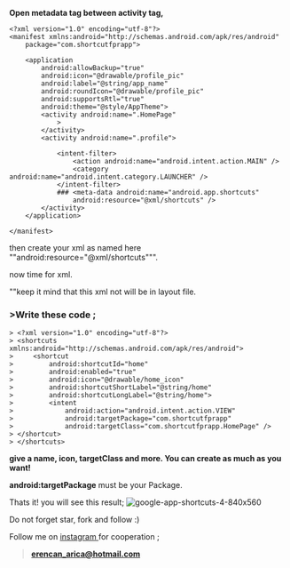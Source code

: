 **Open metadata tag between activity tag,** 

```
<?xml version="1.0" encoding="utf-8"?>
<manifest xmlns:android="http://schemas.android.com/apk/res/android"
    package="com.shortcutfprapp">

    <application
        android:allowBackup="true"
        android:icon="@drawable/profile_pic"
        android:label="@string/app_name"
        android:roundIcon="@drawable/profile_pic"
        android:supportsRtl="true"
        android:theme="@style/AppTheme">
        <activity android:name=".HomePage"
            >
        </activity>
        <activity android:name=".profile">

            <intent-filter>
                <action android:name="android.intent.action.MAIN" />
                <category android:name="android.intent.category.LAUNCHER" />
            </intent-filter>
            ### <meta-data android:name="android.app.shortcuts"
                android:resource="@xml/shortcuts" />
        </activity>
    </application>

</manifest>
```



> <meta-data android:name="android.app.shortcuts"
>                 android:resource="@xml/shortcuts" />

then create your xml as named here ""android:resource="@xml/shortcuts""".

now time for xml.

""keep it mind that this xml not will be in layout file.
### **>Write these code ;**
```
> <?xml version="1.0" encoding="utf-8"?>
> <shortcuts xmlns:android="http://schemas.android.com/apk/res/android">
>     <shortcut
>         android:shortcutId="home"
>         android:enabled="true"
>         android:icon="@drawable/home_icon"
>         android:shortcutShortLabel="@string/home"
>         android:shortcutLongLabel="@string/home">
>         <intent
>             android:action="android.intent.action.VIEW"
>             android:targetPackage="com.shortcutfprapp"
>             android:targetClass="com.shortcutfprapp.HomePage" />
> </shortcut>
> </shortcuts>
```

**give a name, icon, targetClass and more. You can create as much as you want!**

**android:targetPackage** must be your Package. 

Thats it! you will see this result; 
![google-app-shortcuts-4-840x560](https://user-images.githubusercontent.com/43992376/72807253-08cadf80-3c68-11ea-9a85-6cbba1fea3f2.jpg)

Do not forget star, fork and follow :) 

Follow me on [instagram ](https://www.instagram.com/eronred/)
for cooperation ; 

> **erencan_arica@hotmail.com**
